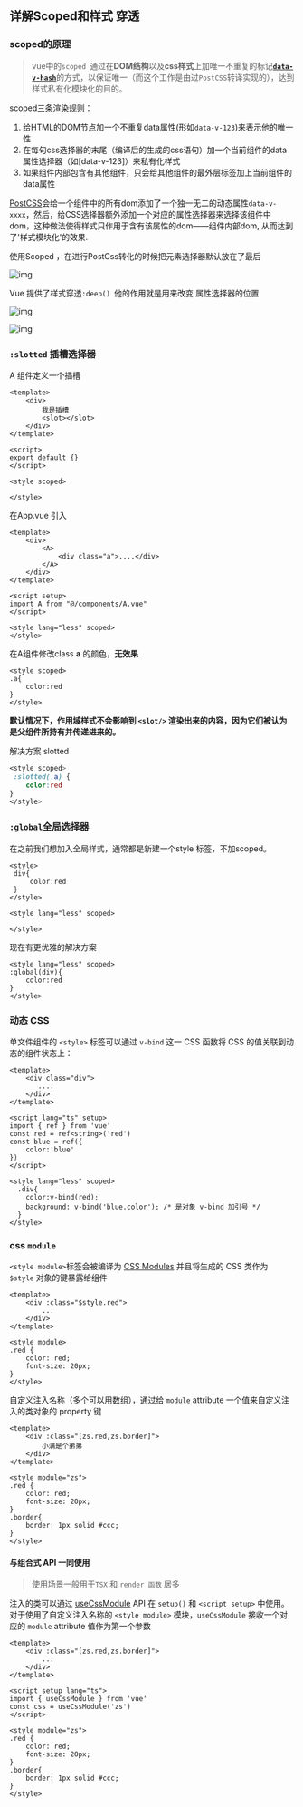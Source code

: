 ## 详解Scoped和样式 穿透

### scoped的原理

> vue中的`scoped `通过在**DOM结构**以及**css样式**上加唯一不重复的标记[**`data-v-hash`**](https://so.csdn.net/so/search?q=hash&spm=1001.2101.3001.7020)的方式，以保证唯一（而这个工作是由过`PostCSS`转译实现的），达到样式私有化模块化的目的。

scoped三条渲染规则：

1. 给HTML的DOM节点加一个不重复data属性(形如`data-v-123`)来表示他的唯一性
2. 在每句css选择器的末尾（编译后的生成的css语句）加一个当前组件的data属性选择器（如[data-v-123]）来私有化样式
3. 如果组件内部包含有其他组件，只会给其他组件的最外层标签加上当前组件的data属性

[PostCSS](https://so.csdn.net/so/search?q=PostCSS&spm=1001.2101.3001.7020)会给一个组件中的所有dom添加了一个独一无二的动态属性`data-v-xxxx`，然后，给CSS选择器额外添加一个对应的属性选择器来选择该组件中dom，这种做法使得样式只作用于含有该属性的dom——组件内部dom, 从而达到了'样式模块化'的效果.



使用Scoped ，在进行PostCss转化的时候把元素选择器默认放在了最后

![img](../../../assets/vue3/scoped.png)

Vue 提供了样式穿透`:deep() `他的作用就是用来改变 属性选择器的位置

![img](../../../assets/vue3/20220609234835989.png)

![img](../../../assets/vue3/20220609234854147.png)

### `:slotted` 插槽选择器

A 组件定义一个插槽

```vue
<template>
    <div>
        我是插槽
        <slot></slot>
    </div>
</template>
 
<script>
export default {}
</script>
 
<style scoped>
 
</style>
```

在App.vue 引入

```vue
<template>
    <div>
        <A>
            <div class="a">....</div>
        </A>
    </div>
</template>
 
<script setup>
import A from "@/components/A.vue"
</script>
 
<style lang="less" scoped>
</style>
```

在A组件修改class **a** 的颜色，**无效果**

```vue
<style scoped>
.a{
    color:red
}
</style>
```

**默认情况下，作用域样式不会影响到 `<slot/>` 渲染出来的内容，因为它们被认为是父组件所持有并传递进来的。**

解决方案 slotted

```css
<style scoped>
 :slotted(.a) {
    color:red
}
</style>
```

### `:global`全局选择器

在之前我们想加入全局样式，通常都是新建一个style 标签，不加scoped。

```vue
<style>
 div{
     color:red
 }
</style>
 
<style lang="less" scoped>
 
</style>
```

现在有更优雅的解决方案

```vue
<style lang="less" scoped>
:global(div){
    color:red
}
</style>
```

### 动态 CSS

单文件组件的 `<style>` 标签可以通过 `v-bind` 这一 CSS 函数将 CSS 的值关联到动态的组件状态上：

```vue
<template>
    <div class="div">
       ....
    </div>
</template>
 
<script lang="ts" setup>
import { ref } from 'vue'
const red = ref<string>('red')
const blue = ref({
    color:'blue'
})
</script>
 
<style lang="less" scoped>
  .div{
    color:v-bind(red);
    background: v-bind('blue.color'); /* 是对象 v-bind 加引号 */
  }
</style>
```

### css `module`

 `<style module>`标签会被编译为 [CSS Modules](https://github.com/css-modules/css-modules)  并且将生成的 CSS 类作为 `$style` 对象的键暴露给组件

```vue
<template>
    <div :class="$style.red">
        ...
    </div>
</template>
 
<style module>
.red {
    color: red;
    font-size: 20px;
}
</style>
```

自定义注入名称（多个可以用数组），通过给 `module` attribute 一个值来自定义注入的类对象的 property 键

```vue
<template>
    <div :class="[zs.red,zs.border]">
        小满是个弟弟
    </div>
</template>
 
<style module="zs">
.red {
    color: red;
    font-size: 20px;
}
.border{
    border: 1px solid #ccc;
}
</style>
```

#### 与组合式 API 一同使用

> 使用场景一般用于`TSX` 和 `render 函数` 居多

注入的类可以通过 [useCssModule](https://v3.cn.vuejs.org/api/global-api.html#usecssmodule) API 在 `setup()` 和 `<script setup>` 中使用。对于使用了自定义注入名称的 `<style module>` 模块，`useCssModule` 接收一个对应的 `module` attribute 值作为第一个参数

```vue
<template>
    <div :class="[zs.red,zs.border]">
        ...
    </div>
</template>
 
<script setup lang="ts">
import { useCssModule } from 'vue'
const css = useCssModule('zs')
</script>
 
<style module="zs">
.red {
    color: red;
    font-size: 20px;
}
.border{
    border: 1px solid #ccc;
}
</style>
```

